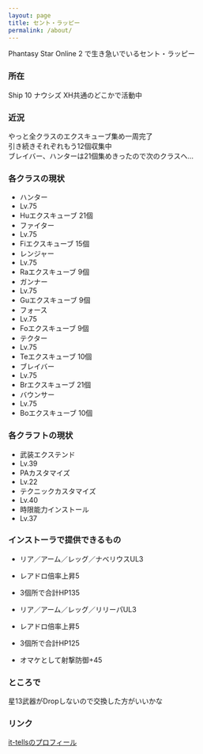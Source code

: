 ```yaml
---
layout: page
title: セント・ラッピー
permalink: /about/
---
```


Phantasy Star Online 2  で生き急いでいるセント・ラッピー

### 所在

Ship 10 ナウシズ XH共通のどこかで活動中

### 近況

やっと全クラスのエクスキューブ集め一周完了  
引き続きそれぞれもう12個収集中  
ブレイバー、ハンターは21個集めきったので次のクラスへ…

### 各クラスの現状

- ハンター
 - Lv.75
 - Huエクスキューブ 21個
- ファイター
 - Lv.75
 - Fiエクスキューブ 15個
- レンジャー
 - Lv.75
 - Raエクスキューブ  9個
- ガンナー
 - Lv.75
 - Guエクスキューブ  9個
- フォース
 - Lv.75
 - Foエクスキューブ  9個
- テクター
 - Lv.75
 - Teエクスキューブ 10個
- ブレイバー
 - Lv.75
 - Brエクスキューブ 21個
- バウンサー
 - Lv.75
 - Boエクスキューブ 10個

### 各クラフトの現状

- 武装エクステンド
 - Lv.39
- PAカスタマイズ
 - Lv.22
- テクニックカスタマイズ
 - Lv.40
- 時限能力インストール
 - Lv.37

### インストーラで提供できるもの

- リア／アーム／レッグ／ナベリウスUL3
 - レアドロ倍率上昇5
 - 3個所で合計HP135

- リア／アーム／レッグ／リリーパUL3
 - レアドロ倍率上昇5
 - 3個所で合計HP125
 - オマケとして射撃防御+45

### ところで

星13武器がDropしないので交換した方がいいかな

### リンク

[it-tellsのプロフィール](http://ittells.jp/user/profile/?memberId=1000003795)
